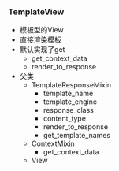 ### TemplateView

- 模板型的View
- 直接渲染模板
- 默认实现了get
  - get_context_data
  - render_to_response
- 父类
  - TemplateResponseMixin
    - template_name
    - template_engine
    - response_class
    - content_type
    - render_to_response
    - get_template_names
  - ContextMixin
    - get_context_data
  - View
